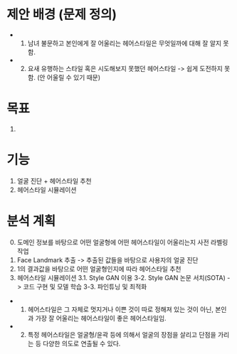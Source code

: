 # 제안 배경 (문제 정의)
- 1. 남녀 불문하고 본인에게 잘 어울리는 헤어스타일은 무엇일까에 대해 잘 알지 못함.
- 2. 요새 유행하는 스타일 혹은 시도해보지 못했던 헤어스타일 -> 쉽게 도전하지 못함. (안 어울릴 수 있기 때문)

# 목표
1. 
  
# 기능 
  1. 얼굴 진단 + 헤어스타일 추천
  2. 헤어스타일 시뮬레이션

# 분석 계획
  0. 도메인 정보를 바탕으로 어떤 얼굴형에 어떤 헤어스타일이 어울리는지 사전 라벨링 작업
  1. Face Landmark 추출 -> 추출된 값들을 바탕으로 사용자의 얼굴 진단
  2. 1의 결과값을 바탕으로 어떤 얼굴형인지에 따라 헤어스타일 추천
  3. 헤어스타일 시뮬레이션
     3.1. Style GAN 이용
     3-2. Style GAN 논문 서치(SOTA) -> 코드 구현 및 모델 학습
     3-3. 파인튜닝 및 최적화 



- 1. 헤어스타일은 그 자체로 멋지거나 이쁜 것이 따로 정해져 있는 것이 아닌, 본인과 가장 잘 어울리는 헤어스타일이 좋은 헤어스타일임.
- 2. 특정 헤어스타일은 얼굴형/윤곽 등에 의해서 얼굴의 장점을 살리고 단점을 가리는 등 다양한 의도로 연출될 수 있다.
